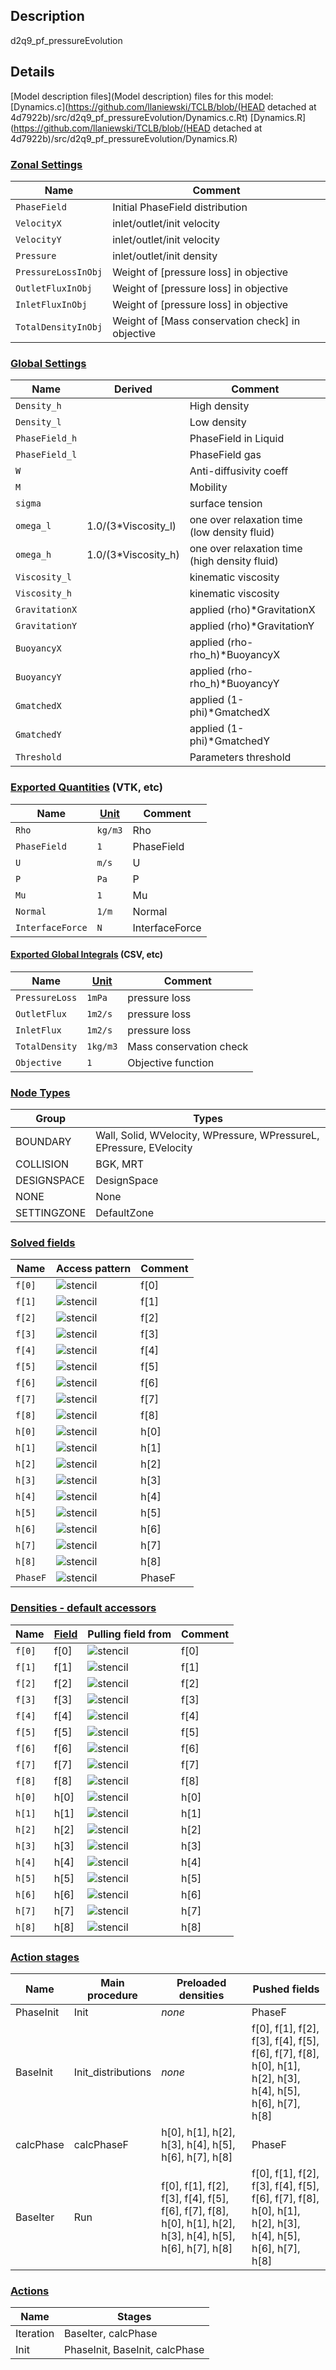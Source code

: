 

## Description
d2q9_pf_pressureEvolution


## Details
[Model description files](Model description) files for this model:
[Dynamics.c](https://github.com/llaniewski/TCLB/blob/(HEAD detached at 4d7922b)/src/d2q9_pf_pressureEvolution/Dynamics.c.Rt)
[Dynamics.R](https://github.com/llaniewski/TCLB/blob/(HEAD detached at 4d7922b)/src/d2q9_pf_pressureEvolution/Dynamics.R)

### [Zonal Settings](Settings)

| Name | Comment |
| --- | --- |
|`PhaseField`|Initial PhaseField distribution|
|`VelocityX`|inlet/outlet/init velocity|
|`VelocityY`|inlet/outlet/init velocity|
|`Pressure`|inlet/outlet/init density|
|`PressureLossInObj`|Weight of [pressure loss] in objective|
|`OutletFluxInObj`|Weight of [pressure loss] in objective|
|`InletFluxInObj`|Weight of [pressure loss] in objective|
|`TotalDensityInObj`|Weight of [Mass conservation check] in objective|


### [Global Settings](Settings)

| Name | Derived | Comment |
| --- | --- | --- |
|`Density_h`||High density|
|`Density_l`||Low  density|
|`PhaseField_h`||PhaseField in Liquid|
|`PhaseField_l`||PhaseField gas|
|`W`||Anti-diffusivity coeff|
|`M`||Mobility|
|`sigma`||surface tension|
|`omega_l`|1.0/(3*Viscosity_l)|one over relaxation time (low density fluid)|
|`omega_h`|1.0/(3*Viscosity_h)|one over relaxation time (high density fluid)|
|`Viscosity_l`||kinematic viscosity|
|`Viscosity_h`||kinematic viscosity|
|`GravitationX`||applied (rho)*GravitationX|
|`GravitationY`||applied (rho)*GravitationY|
|`BuoyancyX`||applied (rho-rho_h)*BuoyancyX|
|`BuoyancyY`||applied (rho-rho_h)*BuoyancyY|
|`GmatchedX`||applied (1-phi)*GmatchedX|
|`GmatchedY`||applied (1-phi)*GmatchedY|
|`Threshold`||Parameters threshold|

### [Exported Quantities](Quantities) (VTK, etc)

| Name | [Unit](Units) | Comment |
| --- | --- | --- |
|`Rho`|`kg/m3`|Rho|
|`PhaseField`|`1`|PhaseField|
|`U`|`m/s`|U|
|`P`|`Pa`|P|
|`Mu`|`1`|Mu|
|`Normal`|`1/m`|Normal|
|`InterfaceForce`|`N`|InterfaceForce|

#### [Exported Global Integrals](Globals) (CSV, etc)

| Name | [Unit](Units) | Comment |
| --- | --- | --- |
|`PressureLoss`|`1mPa`|pressure loss|
|`OutletFlux`|`1m2/s`|pressure loss|
|`InletFlux`|`1m2/s`|pressure loss|
|`TotalDensity`|`1kg/m3`|Mass conservation check|
|`Objective`|`1`|Objective function|

### [Node Types](Node-Types)

| Group | Types |
| --- | --- |
|BOUNDARY|Wall, Solid, WVelocity, WPressure, WPressureL, EPressure, EVelocity|
|COLLISION|BGK, MRT|
|DESIGNSPACE|DesignSpace|
|NONE|None|
|SETTINGZONE|DefaultZone|

### [Solved fields](Fields)

| Name | Access pattern | Comment |
| --- | --- | --- |
|`f[0]`|![stencil](/images/st_a2p0p0p0p0p0p0.png)|f[0]|
|`f[1]`|![stencil](/images/st_a2n1p0p0n1p0p0.png)|f[1]|
|`f[2]`|![stencil](/images/st_a2p0n1p0p0n1p0.png)|f[2]|
|`f[3]`|![stencil](/images/st_a2p1p0p0p1p0p0.png)|f[3]|
|`f[4]`|![stencil](/images/st_a2p0p1p0p0p1p0.png)|f[4]|
|`f[5]`|![stencil](/images/st_a2n1n1p0n1n1p0.png)|f[5]|
|`f[6]`|![stencil](/images/st_a2p1n1p0p1n1p0.png)|f[6]|
|`f[7]`|![stencil](/images/st_a2p1p1p0p1p1p0.png)|f[7]|
|`f[8]`|![stencil](/images/st_a2n1p1p0n1p1p0.png)|f[8]|
|`h[0]`|![stencil](/images/st_a2p0p0p0p0p0p0.png)|h[0]|
|`h[1]`|![stencil](/images/st_a2n1p0p0n1p0p0.png)|h[1]|
|`h[2]`|![stencil](/images/st_a2p0n1p0p0n1p0.png)|h[2]|
|`h[3]`|![stencil](/images/st_a2p1p0p0p1p0p0.png)|h[3]|
|`h[4]`|![stencil](/images/st_a2p0p1p0p0p1p0.png)|h[4]|
|`h[5]`|![stencil](/images/st_a2n1n1p0n1n1p0.png)|h[5]|
|`h[6]`|![stencil](/images/st_a2p1n1p0p1n1p0.png)|h[6]|
|`h[7]`|![stencil](/images/st_a2p1p1p0p1p1p0.png)|h[7]|
|`h[8]`|![stencil](/images/st_a2n1p1p0n1p1p0.png)|h[8]|
|`PhaseF`|![stencil](/images/st_a2n2n2p0p2p2p0.png)|PhaseF|

### [Densities - default accessors](Densities)

| Name | [Field](Fields) | Pulling field from | Comment |
| --- | --- | --- | --- |
|`f[0]`|f[0]|![stencil](/images/st_a2p0p0p0p0p0p0.png)|f[0]|
|`f[1]`|f[1]|![stencil](/images/st_a2p1p0p0p1p0p0.png)|f[1]|
|`f[2]`|f[2]|![stencil](/images/st_a2p0p1p0p0p1p0.png)|f[2]|
|`f[3]`|f[3]|![stencil](/images/st_a2n1p0p0n1p0p0.png)|f[3]|
|`f[4]`|f[4]|![stencil](/images/st_a2p0n1p0p0n1p0.png)|f[4]|
|`f[5]`|f[5]|![stencil](/images/st_a2p1p1p0p1p1p0.png)|f[5]|
|`f[6]`|f[6]|![stencil](/images/st_a2n1p1p0n1p1p0.png)|f[6]|
|`f[7]`|f[7]|![stencil](/images/st_a2n1n1p0n1n1p0.png)|f[7]|
|`f[8]`|f[8]|![stencil](/images/st_a2p1n1p0p1n1p0.png)|f[8]|
|`h[0]`|h[0]|![stencil](/images/st_a2p0p0p0p0p0p0.png)|h[0]|
|`h[1]`|h[1]|![stencil](/images/st_a2p1p0p0p1p0p0.png)|h[1]|
|`h[2]`|h[2]|![stencil](/images/st_a2p0p1p0p0p1p0.png)|h[2]|
|`h[3]`|h[3]|![stencil](/images/st_a2n1p0p0n1p0p0.png)|h[3]|
|`h[4]`|h[4]|![stencil](/images/st_a2p0n1p0p0n1p0.png)|h[4]|
|`h[5]`|h[5]|![stencil](/images/st_a2p1p1p0p1p1p0.png)|h[5]|
|`h[6]`|h[6]|![stencil](/images/st_a2n1p1p0n1p1p0.png)|h[6]|
|`h[7]`|h[7]|![stencil](/images/st_a2n1n1p0n1n1p0.png)|h[7]|
|`h[8]`|h[8]|![stencil](/images/st_a2p1n1p0p1n1p0.png)|h[8]|

### [Action stages](Stages)

| Name | Main procedure | Preloaded densities | Pushed fields |
| --- | --- | --- | --- |
|PhaseInit|Init|_none_|PhaseF|
|BaseInit|Init_distributions|_none_|f[0], f[1], f[2], f[3], f[4], f[5], f[6], f[7], f[8], h[0], h[1], h[2], h[3], h[4], h[5], h[6], h[7], h[8]|
|calcPhase|calcPhaseF|h[0], h[1], h[2], h[3], h[4], h[5], h[6], h[7], h[8]|PhaseF|
|BaseIter|Run|f[0], f[1], f[2], f[3], f[4], f[5], f[6], f[7], f[8], h[0], h[1], h[2], h[3], h[4], h[5], h[6], h[7], h[8]|f[0], f[1], f[2], f[3], f[4], f[5], f[6], f[7], f[8], h[0], h[1], h[2], h[3], h[4], h[5], h[6], h[7], h[8]|


### [Actions](Stages)

| Name | Stages |
| --- | --- |
|Iteration|BaseIter, calcPhase|
|Init|PhaseInit, BaseInit, calcPhase|

